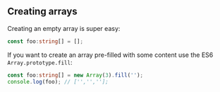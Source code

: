 ## Creating arrays

Creating an empty array is super easy: 

```ts
const foo:string[] = [];
```

If you want to create an array pre-filled with some content use the ES6 `Array.prototype.fill`: 

```ts
const foo:string[] = new Array(3).fill('');
console.log(foo); // ['','',''];
```
